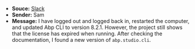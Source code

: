 - **Souce:** [Slack](https://smart-surgery-tek.slack.com/archives/C06MG9CDTGU/p1723085393664359)
- **Sender:** Sam
- **Message:** I have logged out and logged back in, restarted the computer, and updated Abp CLI to version 8.2.1. However, the project still shows that the license has expired when running. After checking the documentation, I found a new version of `abp.studio.cli`.